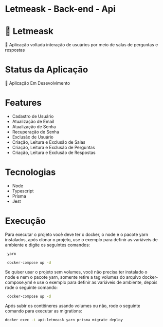 # Letmeask - Back-end - Api

# 🔗 Letmeask
<p>🚀 Aplicação voltada interação de usuários por meio de salas de perguntas e respostas</p>

# Status da Aplicação
<p>🚧 Aplicação Em Desevolvimento</p>

# Features
- Cadastro de Usuário
- Atualização de Email
- Atualização de Senha
- Recuperação de Senha
- Exclusão de Usuário
- Criação, Leitura e Exclusão de Salas
- Criação, Leitura e Exclusão de Perguntas
- Criação, Leitura e Exclusão de Respostas

# Tecnologias
- Node
- Typescript
- Prisma
- Jest

# Execução

Para executar o projeto você deve ter o docker, o node e o pacote yarn instalados, após clonar o projeto, use o exemplo para definir as variáveis de ambiente e digite os seguintes comandos:
```sh
 yarn
```
```sh
 docker-compose up -d
```

Se quiser usar o projeto sem volumes, você não precisa ter instalado o node e nem o pacote yarn, somente retire a tag volumes do arquivo docker-compose.yml e use o exemplo para definir as variáveis de ambiente, depois rode o seguinte comando:
```sh
 docker-compose up -d
```

Após subir os contêineres usando volumes ou não, rode o seguinte comando para executar as migrations:
```sh
docker exec -i api-letmeask yarn prisma migrate deploy
```
